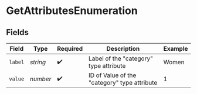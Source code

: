 # GetAttributesEnumeration


## Fields

| Field                                        | Type                                         | Required                                     | Description                                  | Example                                      |
| -------------------------------------------- | -------------------------------------------- | -------------------------------------------- | -------------------------------------------- | -------------------------------------------- |
| `label`                                      | *string*                                     | :heavy_check_mark:                           | Label of the "category" type attribute       | Women                                        |
| `value`                                      | *number*                                     | :heavy_check_mark:                           | ID of Value of the "category" type attribute | 1                                            |